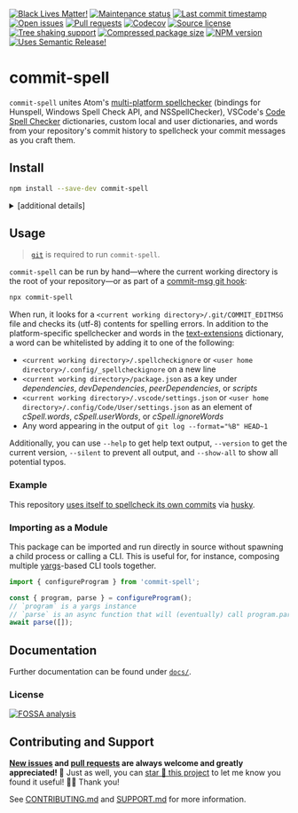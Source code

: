 <!-- prettier-ignore-start -->

<!-- badges-start -->

[![Black Lives Matter!][badge-blm]][link-blm]
[![Maintenance status][badge-maintenance]][link-repo]
[![Last commit timestamp][badge-last-commit]][link-repo]
[![Open issues][badge-issues]][link-issues]
[![Pull requests][badge-pulls]][link-pulls]
[![Codecov][badge-codecov]][link-codecov]
[![Source license][badge-license]][link-license]
[![Tree shaking support][badge-tree-shaking]][link-bundlephobia]
[![Compressed package size][badge-size]][link-bundlephobia]
[![NPM version][badge-npm]][link-npm]
[![Uses Semantic Release!][badge-semantic-release]][link-semantic-release]

<!-- badges-end -->

<!-- prettier-ignore-end -->

# commit-spell

`commit-spell` unites Atom's [multi-platform spellchecker][2] (bindings for
Hunspell, Windows Spell Check API, and NSSpellChecker), VSCode's [Code Spell
Checker][3] dictionaries, custom local and user dictionaries, and words from
your repository's commit history to spellcheck your commit messages as you craft
them.

## Install

```bash
npm install --save-dev commit-spell
```

<details><summary>[additional details]</summary>

> Note: **you probably don't need to read through this!** This information is
> primarily useful for those attempting to bundle this package or for people who
> have an opinion on ESM versus CJS.

This is a [dual CJS2/ES module][dual-module] package. That means this package
exposes both CJS2 and ESM entry points.

Loading this package via `require(...)` will cause Node and Webpack to use the
[CJS2 bundle][cjs2] entry point, disable [tree shaking][tree-shaking] in Webpack
4, and lead to larger bundles in Webpack 5. Alternatively, loading this package
via `import { ... } from ...` or `import(...)` will cause Node to use the ESM
entry point in [versions that support it][node-esm-support], as will Webpack.
Using the `import` syntax is the modern, preferred choice.

For backwards compatibility with Webpack 4 (_compat with Webpack 4 is not
guaranteed!_) and Node versions < 14, [`package.json`][package-json] retains the
[`module`][module-key] key, which points to the ESM entry point, and the
[`main`][exports-main-key] key, which points to the CJS2 entry point explicitly
(using the .js file extension). For Webpack 5 and Node versions >= 14,
[`package.json`][package-json] includes the [`exports`][exports-main-key] key,
which points to both entry points explicitly.

Though [`package.json`][package-json] includes
[`{ "type": "commonjs"}`][local-pkg], note that the ESM entry points are ES
module (`.mjs`) files. [`package.json`][package-json] also includes the
[`sideEffects`][side-effects-key] key, which is `false` for [optimal tree
shaking][tree-shaking], and the `types` key, which points to a TypeScript
declarations file.

Additionally, this package does not maintain shared state and so does not
exhibit the [dual package hazard][hazard].

</details>

## Usage

> [`git`][4] is required to run `commit-spell`.

`commit-spell` can be run by hand—where the current working directory is the
root of your repository—or as part of a [commit-msg git hook][5]:

```bash
npx commit-spell
```

When run, it looks for a `<current working directory>/.git/COMMIT_EDITMSG` file
and checks its (utf-8) contents for spelling errors. In addition to the
platform-specific spellchecker and words in the [text-extensions][6] dictionary,
a word can be whitelisted by adding it to one of the following:

- `<current working directory>/.spellcheckignore` or
  `<user home directory>/.config/_spellcheckignore` on a new line
- `<current working directory>/package.json` as a key under _dependencies_,
  _devDependencies_, _peerDependencies_, or _scripts_
- `<current working directory>/.vscode/settings.json` or
  `<user home directory>/.config/Code/User/settings.json` as an element of
  _cSpell.words_, _cSpell.userWords_, or _cSpell.ignoreWords_
- Any word appearing in the output of `git log --format="%B" HEAD~1`

Additionally, you can use `--help` to get help text output, `--version` to get
the current version, `--silent` to prevent all output, and `--show-all` to show
all potential typos.

### Example

This repository [uses itself to spellcheck its own commits][7] via [husky][8].

### Importing as a Module

This package can be imported and run directly in source without spawning a child
process or calling a CLI. This is useful for, for instance, composing multiple
[yargs][1]-based CLI tools together.

```typescript
import { configureProgram } from 'commit-spell';

const { program, parse } = configureProgram();
// `program` is a yargs instance
// `parse` is an async function that will (eventually) call program.parse(...)
await parse([]);
```

## Documentation

Further documentation can be found under [`docs/`][docs].

### License

[![FOSSA analysis][badge-fossa]][link-fossa]

## Contributing and Support

**[New issues][choose-new-issue] and [pull requests][pr-compare] are always
welcome and greatly appreciated! 🤩** Just as well, you can [star 🌟 this
project][link-repo] to let me know you found it useful! ✊🏿 Thank you!

See [CONTRIBUTING.md][contributing] and [SUPPORT.md][support] for more
information.

[badge-blm]: https://api.ergodark.com/badges/blm 'Join the movement!'
[link-blm]: https://secure.actblue.com/donate/ms_blm_homepage_2019
[badge-maintenance]:
  https://img.shields.io/maintenance/active/2021
  'Is this package maintained?'
[link-repo]: https://github.com/xunnamius/commit-spell
[badge-last-commit]:
  https://img.shields.io/github/last-commit/xunnamius/commit-spell
  'When was the last commit to the official repo?'
[badge-issues]:
  https://img.shields.io/github/issues/Xunnamius/commit-spell
  'Open issues'
[link-issues]: https://github.com/Xunnamius/commit-spell/issues?q=
[badge-pulls]:
  https://img.shields.io/github/issues-pr/xunnamius/commit-spell
  'Number of open pull requests'
[link-pulls]: https://github.com/xunnamius/commit-spell/pulls
[badge-codecov]:
  https://codecov.io/gh/Xunnamius/commit-spell/branch/main/graph/badge.svg?token=HWRIOBAAPW
  'Is this package well-tested?'
[link-codecov]: https://codecov.io/gh/Xunnamius/commit-spell
[badge-size]: https://badgen.net/bundlephobia/minzip/commit-spell
[badge-tree-shaking]:
  https://badgen.net/bundlephobia/tree-shaking/commit-spell
  'Is this package optimized for Webpack?'
[link-bundlephobia]:
  https://bundlephobia.com/result?p=commit-spell
  'Package size (minified and gzipped)'
[package-json]: package.json
[badge-license]:
  https://img.shields.io/npm/l/commit-spell
  "This package's source license"
[link-license]: https://github.com/Xunnamius/commit-spell/blob/main/LICENSE
[badge-fossa]:
  https://app.fossa.com/api/projects/git%2Bgithub.com%2FXunnamius%2Fcommit-spell.svg?type=large
  "Analysis of this package's license obligations"
[link-fossa]:
  https://app.fossa.com/projects/git%2Bgithub.com%2FXunnamius%2Fcommit-spell
[badge-npm]:
  https://api.ergodark.com/badges/npm-pkg-version/commit-spell
  'Install this package using npm or yarn!'
[link-npm]: https://www.npmjs.com/package/commit-spell
[badge-semantic-release]:
  https://img.shields.io/badge/%20%20%F0%9F%93%A6%F0%9F%9A%80-semantic--release-e10079.svg
  'This repo practices continuous integration and deployment!'
[link-semantic-release]: https://github.com/semantic-release/semantic-release
[docs]: docs
[choose-new-issue]: https://github.com/Xunnamius/commit-spell/issues/new/choose
[pr-compare]: https://github.com/Xunnamius/commit-spell/compare
[contributing]: CONTRIBUTING.md
[support]: .github/SUPPORT.md
[cjs2]: https://webpack.js.org/configuration/output/#module-definition-systems
[dual-module]:
  https://github.com/nodejs/node/blob/8d8e06a345043bec787e904edc9a2f5c5e9c275f/doc/api/packages.md#dual-commonjses-module-packages
[exports-main-key]:
  https://github.com/nodejs/node/blob/8d8e06a345043bec787e904edc9a2f5c5e9c275f/doc/api/packages.md#package-entry-points
[hazard]:
  https://github.com/nodejs/node/blob/8d8e06a345043bec787e904edc9a2f5c5e9c275f/doc/api/packages.md#dual-package-hazard
[local-pkg]:
  https://github.com/nodejs/node/blob/8d8e06a345043bec787e904edc9a2f5c5e9c275f/doc/api/packages.md#type
[module-key]: https://webpack.js.org/guides/author-libraries/#final-steps
[node-esm-support]:
  https://medium.com/%40nodejs/node-js-version-14-available-now-8170d384567e#2368
[side-effects-key]:
  https://webpack.js.org/guides/tree-shaking/#mark-the-file-as-side-effect-free
[tree-shaking]: https://webpack.js.org/guides/tree-shaking
[1]: https://github.com/yargs/yargs
[2]: https://www.npmjs.com/package/spellchecker
[3]:
  https://marketplace.visualstudio.com/items?itemName=streetsidesoftware.code-spell-checker
[4]: https://git-scm.com/book/en/v2/Getting-Started-Installing-Git
[5]:
  https://git-scm.com/book/en/v2/Customizing-Git-Git-Hooks#_committing_workflow_hooks
[6]: https://www.npmjs.com/package/text-extensions
[7]: ./.husky/commit-msg
[8]: https://www.npmjs.com/package/husky
